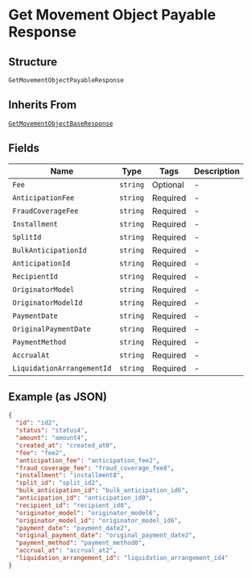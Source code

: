 
# Get Movement Object Payable Response

## Structure

`GetMovementObjectPayableResponse`

## Inherits From

[`GetMovementObjectBaseResponse`](../../doc/models/get-movement-object-base-response.md)

## Fields

| Name | Type | Tags | Description |
|  --- | --- | --- | --- |
| `Fee` | `string` | Optional | - |
| `AnticipationFee` | `string` | Required | - |
| `FraudCoverageFee` | `string` | Required | - |
| `Installment` | `string` | Required | - |
| `SplitId` | `string` | Required | - |
| `BulkAnticipationId` | `string` | Required | - |
| `AnticipationId` | `string` | Required | - |
| `RecipientId` | `string` | Required | - |
| `OriginatorModel` | `string` | Required | - |
| `OriginatorModelId` | `string` | Required | - |
| `PaymentDate` | `string` | Required | - |
| `OriginalPaymentDate` | `string` | Required | - |
| `PaymentMethod` | `string` | Required | - |
| `AccrualAt` | `string` | Required | - |
| `LiquidationArrangementId` | `string` | Required | - |

## Example (as JSON)

```json
{
  "id": "id2",
  "status": "status4",
  "amount": "amount4",
  "created_at": "created_at0",
  "fee": "fee2",
  "anticipation_fee": "anticipation_fee2",
  "fraud_coverage_fee": "fraud_coverage_fee8",
  "installment": "installment8",
  "split_id": "split_id2",
  "bulk_anticipation_id": "bulk_anticipation_id6",
  "anticipation_id": "anticipation_id0",
  "recipient_id": "recipient_id0",
  "originator_model": "originator_model6",
  "originator_model_id": "originator_model_id6",
  "payment_date": "payment_date2",
  "original_payment_date": "original_payment_date2",
  "payment_method": "payment_method0",
  "accrual_at": "accrual_at2",
  "liquidation_arrangement_id": "liquidation_arrangement_id4"
}
```

